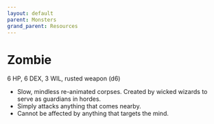 ```yaml
---
layout: default
parent: Monsters
grand_parent: Resources
---
```


# Zombie

6 HP, 6 DEX, 3 WIL, rusted weapon (d6)

- Slow, mindless re-animated corpses. Created by wicked wizards to serve as guardians in hordes.
- Simply attacks anything that comes nearby.
- Cannot be affected by anything that targets the mind.
